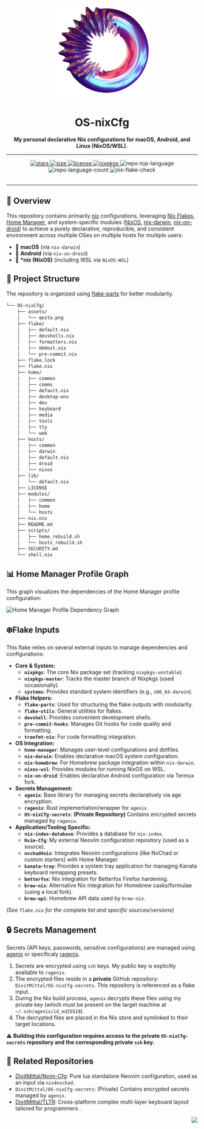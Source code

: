 <div id="top">
    <div align="center">
        <img alt='An abstract image of a donut-like object' title='Qezta' height='250' src='./assets/qezta.png' style="position: relative; top: 0; right: 0;" />
        <h1 align='center'>OS-nixCfg</h1>
        <strong>My personal declarative Nix configurations for macOS, Android, and Linux (NixOS/WSL).</strong>
    </div>
</div>

---

<div align='center'>
    <p></p>
    <div align="center">
        <!-- GitHub Badges -->
        <a href="https://github.com/DivitMittal/OS-nixCfg/stargazers">
            <img src="https://img.shields.io/github/stars/DivitMittal/OS-nixCfg?&style=for-the-badge&logo=starship&logoColor=white&color=purple" alt="stars"/>
        </a>
        <a href="https://github.com/DivitMittal/OS-nixCfg/">
            <img src="https://img.shields.io/github/repo-size/DivitMittal/OS-nixCfg?&style=for-the-badge&logo=github&logoColor=white&color=purple" alt="size" />
        </a>
        <a href="https://github.com/DivitMittal/OS-nixCfg/blob/main/LICENSE">
            <img src="https://img.shields.io/github/license/DivitMittal/OS-nixCfg?&style=for-the-badge&logo=unlicense&logoColor=white&color=purple" alt="license"/>
        </a>
         <a href="https://github.com/nixos/nixpkgs">
            <img src="https://img.shields.io/badge/Nixpkgs-unstable-blue.svg?style=for-the-badge&logo=NixOS&logoColor=white&color=purple" alt="nixpkgs"/>
        </a>
        <img src="https://img.shields.io/github/languages/top/DivitMittal/OS-nixCfg?style=for-the-badge&color=purple" alt="repo-top-language"/>
        <img src="https://img.shields.io/github/languages/count/DivitMittal/OS-nixCfg?style=for-the-badge&color=purple" alt="repo-language-count"/>
        <img src="https://github.com/DivitMittal/OS-nixCfg/actions/workflows/flake-check.yaml/badge.svg" alt="nix-flake-check"/>
    </div>
    <br>
</div>

---

## 📜 Overview

This repository contains primarily [nix](https://github.com/nixos/nix) configurations, leveraging [Nix Flakes](https://nixos.wiki/wiki/Flakes), [Home Manager](https://github.com/nix-community/home-manager), and system-specific modules ([NixOS](https://nixos.org/), [nix-darwin](https://github.com/LnL7/nix-darwin), [nix-on-droid](https://github.com/nix-community/nix-on-droid)) to achieve a purely declarative, reproducible, and consistent environment across multiple OSes on multiple hosts for multiple users:

- 🍎 **macOS** (via `nix-darwin`)
- 🤖 **Android** (via `nix-on-droid`)
- 🐧 **\*nix (NixOS)** (including WSL via `NixOS-WSL`)

## 📁 Project Structure

The repository is organized using [flake-parts](https://github.com/hercules-ci/flake-parts) for better modularity.

```
└── OS-nixCfg/
    ├── assets/
    │   └── qezta.png
    ├── flake/
    │   ├── default.nix
    │   ├── devshells.nix
    │   ├── formatters.nix
    │   ├── mkHost.nix
    │   └── pre-commit.nix
    ├── flake.lock
    ├── flake.nix
    ├── home/
    │   ├── common
    │   ├── comms
    │   ├── default.nix
    │   ├── desktop-env
    │   ├── dev
    │   ├── keyboard
    │   ├── media
    │   ├── tools
    │   ├── tty
    │   └── web
    ├── hosts/
    │   ├── common
    │   ├── darwin
    │   ├── default.nix
    │   ├── droid
    │   └── nixos
    ├── lib/
    │   └── default.nix
    ├── LICENSE
    ├── modules/
    │   ├── common
    │   ├── home
    │   └── hosts
    ├── nix.nix
    ├── README.md
    ├── scripts/
    │   ├── home_rebuild.sh
    │   └── hosts_rebuild.sh
    ├── SECURITY.md
    └── shell.nix
```

## 📊 Home Manager Profile Graph

This graph visualizes the dependencies of the Home Manager profile configuration:

![Home Manager Profile Dependency Graph](./assets/graph.png)

## ❄️Flake Inputs

This flake relies on several external inputs to manage dependencies and configurations:

- **Core & System:**
    - **`nixpkgs`**: The core Nix package set (tracking `nixpkgs-unstable`).
    - **`nixpkgs-master`**: Tracks the master branch of Nixpkgs (used occasionally).
    - **`systems`**: Provides standard system identifiers (e.g., `x86_64-darwin`).
- **Flake Helpers:**
    - **`flake-parts`**: Used for structuring the flake outputs with modularity.
    - **`flake-utils`**: General utilities for flakes.
    - **`devshell`**: Provides convenient development shells.
    - **`pre-commit-hooks`**: Manages Git hooks for code quality and formatting.
    - **`treefmt-nix`**: For code formatting integration.
- **OS Integration:**
    - **`home-manager`**: Manages user-level configurations and dotfiles.
    - **`nix-darwin`**: Enables declarative macOS system configuration.
    - **`nix-homebrew`**: For Homebrew package integration within `nix-darwin`.
    - **`nixos-wsl`**: Provides modules for running NixOS on WSL.
    - **`nix-on-droid`**: Enables declarative Android configuration via Termux fork.
- **Secrets Management:**
    - **`agenix`**: Base library for managing secrets declaratively via age encryption.
    - **`ragenix`**: Rust implementation/wrapper for `agenix`.
    - **`OS-nixCfg-secrets`**: **(Private Repository)** Contains encrypted secrets managed by `ragenix`.
- **Application/Tooling Specific:**
    - **`nix-index-database`**: Provides a database for `nix-index`.
    - **`Nvim-Cfg`**: My external Neovim configuration repository (used as a source).
    - **`nvchad4nix`**: Integrates Neovim configurations (like NvChad or custom starters) with Home Manager.
    - **`kanata-tray`**: Provides a system tray application for managing Kanata keyboard remapping presets.
    - **`betterfox`**: Nix integration for Betterfox Firefox hardening.
    - **`brew-nix`**: Alternative Nix integration for Homebrew casks/formulae (using a local fork).
    - **`brew-api`**: Homebrew API data used by `brew-nix`.

_(See `flake.nix` for the complete list and specific sources/versions)_

## 🔒 Secrets Management

Secrets (API keys, passwords, sensitive configurations) are managed using [agenix](https://github.com/ryantm/agenix) or specificaly [ragenix](https://github.com/yaxitech/ragenix).

1.  Secrets are encrypted using `ssh` keys. My public key is explicitly available to `ragenix`.
2.  The encrypted files reside in a **private** GitHub repository: `DivitMittal/OS-nixCfg-secrets`. This repository is referenced as a flake input.
3.  During the Nix build process, `agenix` decrypts these files using my private key (which must be present on the target machine at `~/.ssh/agenix/id_ed25519`).
4.  The decrypted files are placed in the Nix store and symlinked to their target locations.

⚠️ **Building this configuration requires access to the private `OS-nixCfg-secrets` repository and the corresponding private `ssh` key.**

## 🔗 Related Repositories

- [DivitMittal/Nvim-Cfg](https://github.com/DivitMittal/Nvim-Cfg): Pure lua standalone Neovim configuration, used as an input via `nix4nvchad`.
- `DivitMittal/OS-nixCfg-secrets`: (Private) Contains encrypted secrets managed by `agenix`.
- [DivitMittal/TLTR](https://github.com/DivitMittal/TLTR): Cross-platform complex multi-layer keyboard layout tailored for programmers .

<div align="right">

[![][back-to-top]](#top)

</div>

[back-to-top]: https://img.shields.io/badge/-BACK_TO_TOP-151515?style=flat-square&color=purple
